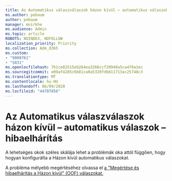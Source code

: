 ```yaml
---
title: Az Automatikus válaszválaszok házon kívül – automatikus válaszok – hibaelhárítás
ms.author: pebaum
author: pebaum
manager: mnirkhe
ms.audience: Admin
ms.topic: article
ROBOTS: NOINDEX, NOFOLLOW
localization_priority: Priority
ms.collection: Adm_O365
ms.custom:
- "9000761"
- "5831"
ms.openlocfilehash: 761ce82515eb264ea3266ccf20948a5ca470a1ec
ms.sourcegitcommit: e09af4285c6b81ca0a5320fdb811713ac25748c3
ms.translationtype: MT
ms.contentlocale: hu-HU
ms.lasthandoff: 06/09/2020
ms.locfileid: "44707856"
---
```

# <a name="troubleshooting-out-of-office-automatic-replies"></a>Az Automatikus válaszválaszok házon kívül – automatikus válaszok – hibaelhárítás

A lehetséges okok széles skálája lehet a problémák oka attól függően, hogy hogyan konfigurálta a Házon kívül automatikus válaszokat.

A probléma mélyebb megértéséhez olvassa el [a "Megértése és hibaelhárítás a Házon kívül" (OOF) válaszokat.](https://techcommunity.microsoft.com/t5/exchange-team-blog/understanding-and-troubleshooting-out-of-office-oof-replies/ba-p/1411972)
